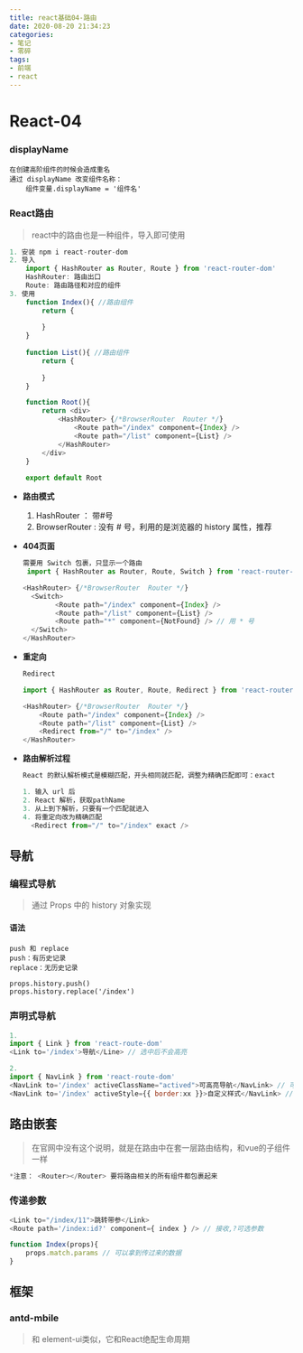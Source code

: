 ```yaml
---
title: react基础04-路由
date: 2020-08-20 21:34:23
categories:
- 笔记
- 零碎
tags:
- 前端
- react
---
```


# React-04

### displayName

```react
在创建高阶组件的时候会造成重名
通过 displayName 改变组件名称：
	组件变量.displayName = '组件名'
```



### React路由

> react中的路由也是一种组件，导入即可使用

```javascript
1. 安装 npm i react-router-dom
2. 导入
  	import { HashRouter as Router, Route } from 'react-router-dom'
	HashRouter: 路由出口
    Route: 路由路径和对应的组件
3. 使用
	function Index(){ //路由组件
        return {
            
        }
    }
	
	function List(){ //路由组件
        return {
            
        }
    }

	function Root(){
        return <div>
        	<HashRouter> {/*BrowserRouter  Router */}  
            	<Route path="/index" component={Index} />
            	<Route path="/list" component={List} />
            </HashRouter> 
        </div>
    }
	
	export default Root
```

+ __路由模式__

  1. HashRouter ： 带#号
  2. BrowserRouter : 没有 # 号，利用的是浏览器的 history 属性，推荐

+ __404页面__

  ```javascript
  需要用 Switch 包裹，只显示一个路由
   import { HashRouter as Router, Route, Switch } from 'react-router-dom'
  
  <HashRouter> {/*BrowserRouter  Router */} 
  	<Switch>
          <Route path="/index" component={Index} />
          <Route path="/list" component={List} />
          <Route path="*" component={NotFound} /> // 用 * 号
  	</Switch>
  </HashRouter> 
  ```

+ __重定向__

  ```js
  Redirect
  
  import { HashRouter as Router, Route, Redirect } from 'react-router-dom'
  
  <HashRouter> {/*BrowserRouter  Router */} 
      <Route path="/index" component={Index} />
      <Route path="/list" component={List} />
      <Redirect from="/" to="/index" /> 
  </HashRouter> 
  ```

+ __路由解析过程__

  ```js
  React 的默认解析模式是模糊匹配，开头相同就匹配，调整为精确匹配即可：exact
  
  1. 输入 url 后
  2. React 解析，获取pathName
  3. 从上到下解析，只要有一个匹配就进入
  4. 将重定向改为精确匹配
  	<Redirect from="/" to="/index" exact /> 
  ```



## 导航

### 编程式导航

> 通过 Props 中的 history 对象实现

#### 语法

```react
push 和 replace
push：有历史记录
replace：无历史记录

props.history.push()
props.history.replace('/index')
```

### 声明式导航

```js
1.
import { Link } from 'react-route-dom'
<Link to='/index'>导航</Line> // 选中后不会高亮

2.
import { NavLink } from 'react-route-dom'
<NavLink to='/index' activeClassName="actived">可高亮导航</NavLink> // 可高亮导航
<NavLink to='/index' activeStyle={{ border:xx }}>自定义样式</NavLink> // 自定义样式

```

## 路由嵌套

> 在官网中没有这个说明，就是在路由中在套一层路由结构，和vue的子组件一样

```js
*注意： <Router></Router> 要将路由相关的所有组件都包裹起来
```

### 传递参数

```js
<Link to="/index/11">跳转带参</Link>
<Route path='/index:id?' component={ index } /> // 接收,?可选参数

function Index(props){
    props.match.params // 可以拿到传过来的数据
}
```



## 框架



### antd-mbile 

> 和 element-ui类似，它和React绝配生命周期